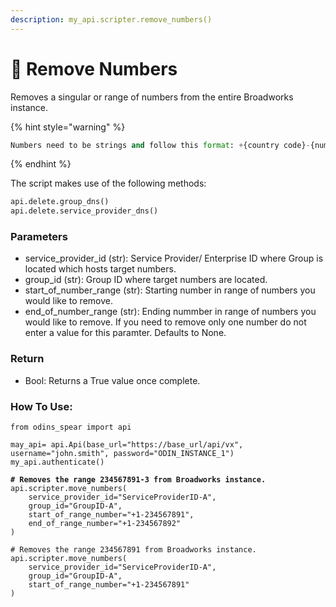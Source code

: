 ```yaml
---
description: my_api.scripter.remove_numbers()
---
```


# 🔢 Remove Numbers

Removes a singular or range of numbers from the entire Broadworks instance.

{% hint style="warning" %}
```python
Numbers need to be strings and follow this format: +{country code}-{number}.
```
{% endhint %}

The script makes use of the following methods:

```python
api.delete.group_dns()
api.delete.service_provider_dns()
```

### Parameters&#x20;

* service\_provider\_id (str): Service Provider/ Enterprise ID where Group is located which hosts target numbers.&#x20;
* group\_id (str): Group ID where target numbers are located.&#x20;
* start\_of\_number\_range (str): Starting number in range of numbers you would like to remove.&#x20;
* end\_of\_number\_range (str): Ending nummber in range of numbers you would like to remove. If you need to remove only one number do not enter a value for this paramter. Defaults to None.

### Return

* Bool: Returns a True value once complete.&#x20;

### How To Use:

<pre class="language-python"><code class="lang-python">from odins_spear import api

may_api= api.Api(base_url="https://base_url/api/vx", username="john.smith", password="ODIN_INSTANCE_1")
my_api.authenticate()

<strong># Removes the range 234567891-3 from Broadworks instance.
</strong>api.scripter.move_numbers(
    service_provider_id="ServiceProviderID-A",
    group_id="GroupID-A",
    start_of_range_number="+1-234567891",
    end_of_range_number="+1-234567892"
)

# Removes the range 234567891 from Broadworks instance.
api.scripter.move_numbers(
    service_provider_id="ServiceProviderID-A",
    group_id="GroupID-A",
    start_of_range_number="+1-234567891"
)
</code></pre>
